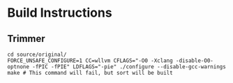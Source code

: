 # Build Instructions

## Trimmer

```
cd source/original/
FORCE_UNSAFE_CONFIGURE=1 CC=wllvm CFLAGS="-O0 -Xclang -disable-O0-optnone -fPIC -fPIE" LDFLAGS="-pie" ./configure --disable-gcc-warnings
make # This command will fail, but sort will be built
```
